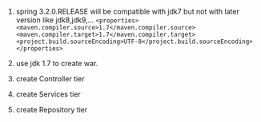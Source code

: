 1. spring 3.2.0.RELEASE will be compatible with  jdk7 but not with later version like jdk8,jdk9,...
   `<properties>
   <maven.compiler.source>1.7</maven.compiler.source>
   <maven.compiler.target>1.7</maven.compiler.target>
   <project.build.sourceEncoding>UTF-8</project.build.sourceEncoding>
   </properties>`
2. use jdk 1.7 to create war. 

3. create Controller tier
4. create Services tier
5. create Repository tier